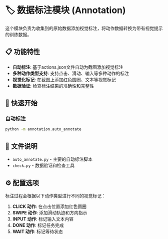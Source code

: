 # 🏷️ 数据标注模块 (Annotation)

这个模块负责为收集到的原始数据添加视觉标注，将动作数据转换为带有视觉提示的训练数据。

## 📋 功能特性

- **自动标注**: 基于actions.json文件自动为截图添加视觉标注
- **多种动作类型支持**: 支持点击、滑动、输入等多种动作的标注
- **视觉化标记**: 在截图上添加红色圆圈、文本等视觉标记
- **数据验证**: 检查标注结果的准确性和完整性

## 🚀 快速开始

### 自动标注
```bash
python -m annotation.auto_annotate
```
## 📁 文件说明

- `auto_annotate.py` - 主要的自动标注脚本
- `check.py` - 数据验证和检查工具

## ⚙️ 配置选项

标注过程会根据以下动作类型进行不同的视觉标记：

1. **CLICK 动作**: 在点击位置添加红色圆圈
2. **SWIPE 动作**: 添加滑动轨迹和方向指示
3. **INPUT 动作**: 标记输入文本内容
4. **DONE 动作**: 标记任务完成
5. **WAIT 动作**: 标记等待状态
